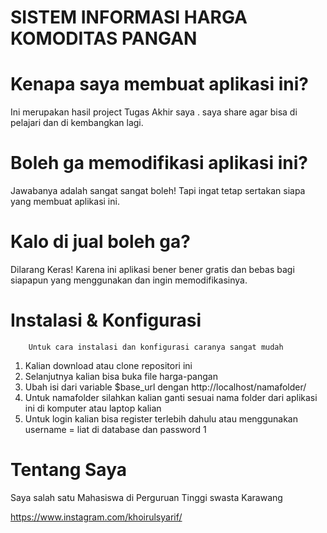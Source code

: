# SISTEM INFORMASI HARGA KOMODITAS PANGAN

# Kenapa saya membuat aplikasi ini?

Ini merupakan hasil project Tugas Akhir saya . saya share agar bisa di pelajari dan di kembangkan lagi.

 # Boleh ga memodifikasi aplikasi ini?

Jawabanya adalah sangat sangat boleh! Tapi ingat tetap sertakan siapa yang membuat aplikasi ini.


# Kalo di jual boleh ga?

Dilarang Keras!  Karena ini aplikasi bener bener gratis dan bebas bagi siapapun yang menggunakan dan ingin memodifikasinya.

# Instalasi & Konfigurasi


		Untuk cara instalasi dan konfigurasi caranya sangat mudah

1. Kalian download atau clone repositori ini
2. Selanjutnya kalian bisa buka file harga-pangan
3. Ubah isi dari variable $base_url dengan http://localhost/namafolder/
4. Untuk namafolder silahkan kalian ganti sesuai nama folder dari aplikasi ini di komputer atau laptop kalian
5. Untuk login kalian bisa register terlebih dahulu atau menggunakan username = liat di database dan password 1


# Tentang Saya
Saya salah satu Mahasiswa di Perguruan Tinggi swasta Karawang 


https://www.instagram.com/khoirulsyarif/

